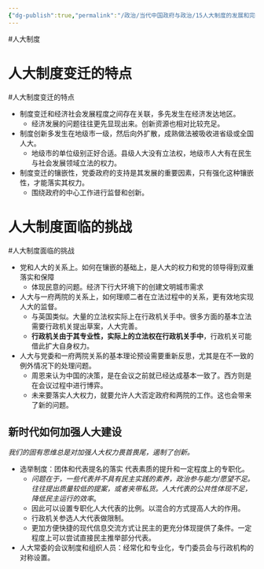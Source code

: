 ```yaml
---
{"dg-publish":true,"permalink":"/政治/当代中国政府与政治/15人大制度的发展和完善/","dgPassFrontmatter":true}
---
```


#人大制度 
# 人大制度变迁的特点
#人大制度变迁的特点
- 制度变迁和经济社会发展程度之间存在关联，多先发生在经济发达地区。
	- 经济发展的问题往往更先显现出来。创新资源也相对比较充足。
- 制度创新多发生在地级市一级，然后向外扩散，成熟做法被吸收进省级或全国人大。
	- 地级市的单位级别正好合适。县级人大没有立法权，地级市人大有在民生与社会发展领域立法的权力。
- 制度变迁的镶嵌性，党委政府的支持是其发展的重要因素，只有强化这种镶嵌性，才能落实其权力。
	- 围绕政府的中心工作进行监督和创新。
# 人大制度面临的挑战
#人大制度面临的挑战
- 党和人大的关系上。如何在镶嵌的基础上，是人大的权力和党的领导得到双重落实和保障
	- 体现民意的问题。经济下行大环境下的创建文明城市需求
- 人大与一府两院的关系上，如何理顺二者在立法过程中的关系，更有效地实现人大的监督。
	- 与英国类似。大量的立法权实际上在行政机关手中。很多方面的基本立法需要行政机关提出草案，人大完善。
	- **行政机关由于其专业性，实际上的立法权在行政机关手中**，行政机关可能借此扩大自身权力。
- 人大与党委和一府两院关系的基本理论预设需要重新反思，尤其是在不一致的例外情况下的处理问题。
	- 周恩来认为中国的决策，是在会议之前就已经达成基本一致了。西方则是在会议过程中进行博弈。
	- 未来要落实人大权力，就要允许人大否定政府和两院的工作。这也会带来了新的问题。
## 新时代如何加强人大建设
*我们的固有思维总是对加强人大权力畏首畏尾，遏制了创新。*

- 选举制度：团体和代表提名的落实 代表素质的提升和一定程度上的专职化。
	- *问题在于，一些代表并不具有民主实践的素养，政治参与能力/愿望不足。往往提出质量较低的提案，或者夹带私货。人大代表的公共性体现不足，降低民主运行的效率*。
	- 因此可以设置专职化人大代表的比例。以混合的方式提高人大的作用。
	- 行政机关参选人大代表做限制。
	- 更加方便快捷的现代信息交流方式让民主的更充分体现提供了条件。一定程度上可以尝试直接民主推举部分代表。
- 人大常委的会议制度和组织人员：经常化和专业化，专门委员会与行政机构的对称设置。
